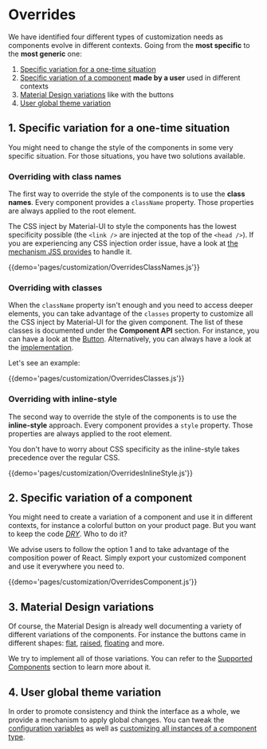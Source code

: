 # Overrides

We have identified four different types of customization needs as components evolve in different contexts.
Going from the **most specific** to the **most generic** one:

1. [Specific variation for a one-time situation](#1-specific-variation-for-a-one-time-situation)
2. [Specific variation of a component](#2-specific-variation-of-a-component) **made by a user** used in different contexts
4. [Material Design variations](#3-material-design-variations) like with the buttons
3. [User global theme variation](#4-user-global-theme-variation)

## 1. Specific variation for a one-time situation

You might need to change the style of the components in some very specific situation.
For those situations, you have two solutions available.

### Overriding with class names

The first way to override the style of the components is to use the **class names**.
Every component provides a `className` property.
Those properties are always applied to the root element.

The CSS inject by Material-UI to style the components has the lowest specificity possible (the `<link />` are injected at the top of the `<head />`). If you are experiencing any CSS injection order issue, have a look at [the mechanism JSS provides](https://github.com/cssinjs/jss/blob/master/docs/setup.md#specify-dom-insertion-point) to handle it.

{{demo='pages/customization/OverridesClassNames.js'}}

### Overriding with classes

When the `className` property isn't enough and you need to access deeper elements, you can take advantage of the `classes` property
to customize all the CSS inject by Material-UI for the given component.
The list of these classes is documented under the **Component API** section.
For instance, you can have a look at the [Button](/component-api/button#css-api).
Alternatively, you can always have a look at the [implementation](https://github.com/callemall/material-ui/blob/next/src/Button/Button.js).

Let's see an example:

{{demo='pages/customization/OverridesClasses.js'}}

### Overriding with inline-style

The second way to override the style of the components is to use the **inline-style** approach.
Every component provides a `style` property.
Those properties are always applied to the root element.

You don't have to worry about CSS specificity as the inline-style takes precedence over the regular CSS.

{{demo='pages/customization/OverridesInlineStyle.js'}}

## 2. Specific variation of a component

You might need to create a variation of a component and use it in different contexts,
for instance a colorful button on your product page.
But you want to keep the code [*DRY*](https://en.wikipedia.org/wiki/Don%27t_repeat_yourself).
Who to do it?

We advise users to follow the option 1 and to take advantage of the composition power of React. Simply export your customized component and use it everywhere you need to.

{{demo='pages/customization/OverridesComponent.js'}}

## 3. Material Design variations

Of course, the Material Design is already well documenting a variety of different variations of the components. For instance the buttons came in different shapes: [flat](https://material.io/guidelines/components/buttons.html#buttons-flat-buttons), [raised](https://material.io/guidelines/components/buttons.html#buttons-raised-buttons), [floating](https://material.io/guidelines/components/buttons-floating-action-button.html) and more.

We try to implement all of those variations. You can refer to the [Supported Components](/getting-started/supported-components) section to learn more about it.

## 4. User global theme variation

In order to promote consistency and think the interface as a whole, we provide a mechanism to apply global changes.
You can tweak the [configuration variables](/customization/themes#configuration-variables) as well as [customizing all instances of a component type](/customization/themes#customizing-all-instances-of-a-component-type).
